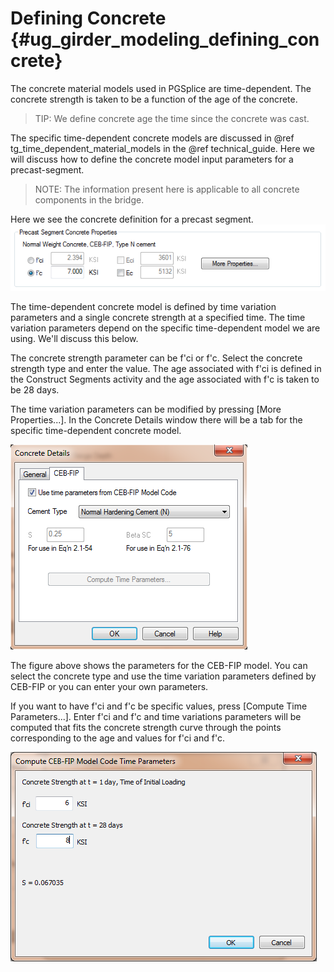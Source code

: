 Defining Concrete {#ug_girder_modeling_defining_concrete}
==============================================
The concrete material models used in PGSplice are time-dependent. The concrete strength is taken to be a function of the age of the concrete.

> TIP: We define concrete age the time since the concrete was cast.

The specific time-dependent concrete models are discussed in @ref tg_time_dependent_material_models in the @ref technical_guide. Here we will discuss how to define the concrete model input parameters for a precast-segment.

> NOTE: The information present here is applicable to all concrete components in the bridge.

Here we see the concrete definition for a precast segment.
![](SegmentConcrete.png)

The time-dependent concrete model is defined by time variation parameters and a single concrete strength at a specified time. The time variation parameters depend on the specific time-dependent model we are using. We'll discuss this below.

The concrete strength parameter can be f'ci or f'c. Select the concrete strength type and enter the value. The age associated with f'ci is defined in the Construct Segments activity and the age associated with f'c is taken to be 28 days.

The time variation parameters can be modified by pressing [More Properties...]. In the Concrete Details window there will be a tab for the specific time-dependent concrete model. 

![](CEBFIPModel.png)

The figure above shows the parameters for the CEB-FIP model. You can select the concrete type and use the time variation parameters defined by CEB-FIP or you can enter your own parameters.

If you want to have f'ci and f'c be specific values, press [Compute Time Parameters...]. Enter f'ci and f'c and time variations parameters will be computed that fits the concrete strength curve through the points corresponding to the age and values for f'ci and f'c.

![](ComputeTimeParameters.png)